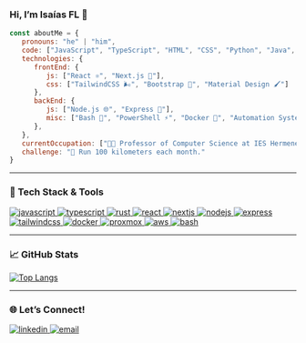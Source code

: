 ### Hi, I’m Isaías FL 👋

```javascript
const aboutMe = {
   pronouns: "he" | "him",
   code: ["JavaScript", "TypeScript", "HTML", "CSS", "Python", "Java", "Rust"],
   technologies: {
      frontEnd: {
         js: ["React ⚛️", "Next.js 🚀"],
         css: ["TailwindCSS 🌬️", "Bootstrap 🎨", "Material Design 🖌️"]
      },
      backEnd: {
         js: ["Node.js 🌐", "Express 🚂"],
         misc: ["Bash 🐚", "PowerShell ⚡", "Docker 🐳", "Automation Systems 🤖"]
      },
   },
   currentOccupation: ["👨‍🏫 Professor of Computer Science at IES Hermenegildo Lanz"],
   challenge: "🏃 Run 100 kilometers each month."
}
```

---

### 🚀 Tech Stack & Tools

<a href="https://github.com/isaiasfl">
  <img src="https://img.shields.io/badge/JavaScript-f5f542.svg?style=for-the-badge&logo=javascript&logoColor=f5f542&labelColor=ffffff" alt="javascript">
</a>
<a href="https://github.com/isaiasfl">
  <img src="https://img.shields.io/badge/TypeScript-3178C6.svg?style=for-the-badge&logo=typescript&logoColor=3178C6&labelColor=ffffff" alt="typescript">
</a>
<a href="https://github.com/isaiasfl">
  <img src="https://img.shields.io/badge/Rust-000000.svg?style=for-the-badge&logo=rust&logoColor=000000&labelColor=ffffff" alt="rust">
</a>
<a href="https://github.com/isaiasfl">
  <img src="https://img.shields.io/badge/React-61DAFB.svg?style=for-the-badge&logo=react&logoColor=61DAFB&labelColor=ffffff" alt="react">
</a>
<a href="https://github.com/isaiasfl">
  <img src="https://img.shields.io/badge/Next.js-000000.svg?style=for-the-badge&logo=nextdotjs&logoColor=000000&labelColor=ffffff" alt="nextjs">
</a>
<a href="https://github.com/isaiasfl">
  <img src="https://img.shields.io/badge/Node.js-43853D.svg?style=for-the-badge&logo=node.js&logoColor=43853D&labelColor=ffffff" alt="nodejs">
</a>
<a href="https://github.com/isaiasfl">
  <img src="https://img.shields.io/badge/Express-000000.svg?style=for-the-badge&logo=express&logoColor=000000&labelColor=ffffff" alt="express">
</a>
<a href="https://github.com/isaiasfl">
  <img src="https://img.shields.io/badge/TailwindCSS-06B6D4.svg?style=for-the-badge&logo=tailwindcss&logoColor=06B6D4&labelColor=ffffff" alt="tailwindcss">
</a>
<a href="https://github.com/isaiasfl">
  <img src="https://img.shields.io/badge/Docker-2496ED.svg?style=for-the-badge&logo=docker&logoColor=2496ED&labelColor=ffffff" alt="docker">
</a>
<a href="https://github.com/isaiasfl">
  <img src="https://img.shields.io/badge/Proxmox-E57000.svg?style=for-the-badge&logo=proxmox&logoColor=E57000&labelColor=ffffff" alt="proxmox">
</a>
<a href="https://github.com/isaiasfl">
  <img src="https://img.shields.io/badge/AWS-232F3E.svg?style=for-the-badge&logo=amazon-aws&logoColor=FF9900&labelColor=ffffff" alt="aws">
</a>
<a href="https://github.com/isaiasfl">
  <img src="https://img.shields.io/badge/Bash-4a5057.svg?style=for-the-badge&logo=gnu-bash&logoColor=4a5057&labelColor=ffffff" alt="bash">
</a>

---

### 📈 GitHub Stats

[![Top Langs](https://github-readme-stats.vercel.app/api/top-langs/?username=isaiasfl&hide=c%2B%2B)](https://github.com/isaiasfl/github-readme-stats)


---

### 🌐 Let’s Connect!

<a href="https://www.linkedin.com/in/isa%C3%ADas-fl-59bb6a349/" target="_blank">
  <img src="https://img.shields.io/badge/LinkedIn-0077B5.svg?style=for-the-badge&logo=linkedin&logoColor=white" alt="linkedin">
</a>
<a href="mailto:ifernandez@ieshlanz.es">
  <img src="https://img.shields.io/badge/Email-D14836.svg?style=for-the-badge&logo=gmail&logoColor=white" alt="email">
</a>
